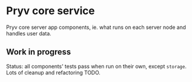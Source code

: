 # Pryv core service

Pryv core server app components, ie. what runs on each server node and handles user data.


## Work in progress

Status: all components' tests pass when run on their own, except `storage`. Lots of cleanup and refactoring TODO.
